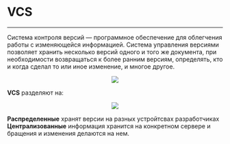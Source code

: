 # VCS
_ _ _
Система контроля версий  — программное обеспечение для облегчения работы с изменяющейся информацией. Система управления версиями позволяет хранить несколько версий одного и того же документа, при необходимости возвращаться к более ранним версиям, определять, кто и когда сделал то или иное изменение, и многое другое.

<p align="center">
<image src="https://github.com/LLlMEJIb87/LINUX/blob/main/VCS/%D0%9A%D0%B0%D1%80%D1%82%D0%B8%D0%BD%D0%BA%D0%B8/VCS_opisanie.PNG">
</p>   

**VCS** разделяют на:
<p align="center">
<image src="https://github.com/LLlMEJIb87/LINUX/blob/main/VCS/%D0%9A%D0%B0%D1%80%D1%82%D0%B8%D0%BD%D0%BA%D0%B8/vidi.PNG">
</p>    

**Распределенные** хранят версии на разных устройтсвах разработчиках    
**Централизованные** информация хранится на конкретном сервере и бращения и изменения делаются на нем.

